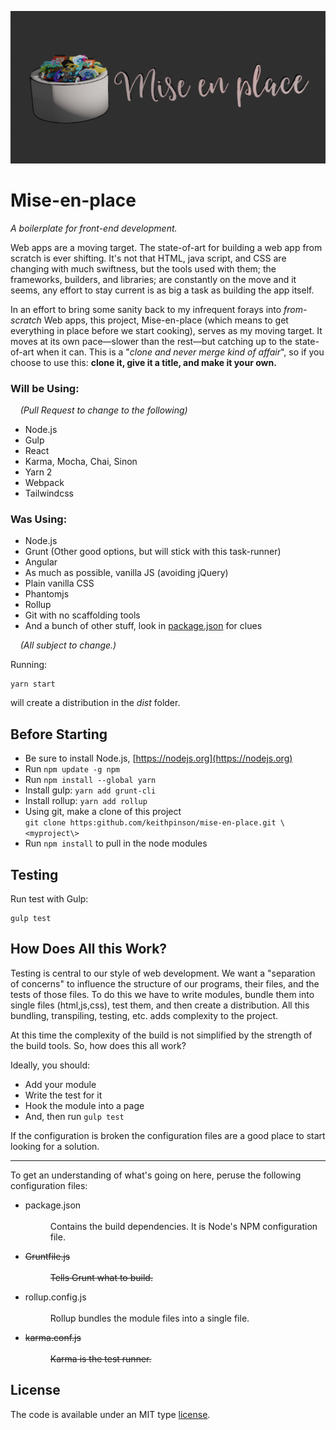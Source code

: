 ![](https://raw.githubusercontent.com/KeithPinson/mise-en-place/master/src/tile-wide.png)

# Mise-en-place

<p>
<i>A boilerplate for front-end development.</i>
</p>
Web apps are a moving target. The state-of-art for building a web app from scratch is ever shifting. It's not that HTML, java script, and CSS are changing with much swiftness, but the tools used with them; the frameworks, builders, and libraries; are constantly on the move and it seems,
any effort to stay current is as big a task as building the app itself.

In an effort to bring some sanity back to my infrequent forays into *from-scratch* Web apps, this project, Mise-en-place (which means to get everything in place before we start cooking),
serves as my moving target. It moves at its own pace&mdash;slower than the rest&mdash;but catching
up to the state-of-art when it can. This is a &quot;*clone and never merge kind of affair*&quot;, so if you choose to use this: **clone it, give it a title, and make it your own.** 

### Will be Using:

&nbsp;&nbsp;&nbsp; *(Pull Request to change to the following)*

- Node.js
- Gulp
- React
- Karma, Mocha, Chai, Sinon
- Yarn 2
- Webpack
- Tailwindcss

### Was Using:

   * Node.js
   * Grunt (Other good options, but will stick with this task-runner)
   * Angular
   * As much as possible, vanilla JS (avoiding jQuery)
   * Plain vanilla CSS
   * Phantomjs
   * Rollup
   * Git with no scaffolding tools
   * And a bunch of other stuff, look in [package.json](https://raw.githubusercontent.com/KeithPinson/mise-en-place/master/package.json) for clues

&nbsp;&nbsp;&nbsp; *(All subject to change.)*
        
Running:

    yarn start

will create a distribution in the *dist* folder.
    
        
## Before Starting

   * Be sure to install Node.js, [https://nodejs.org](https://nodejs.org)
   * Run `npm update -g npm`
   * Run `npm install --global yarn`
   * Install gulp: `yarn add grunt-cli`
   * Install rollup: `yarn add rollup`
   * Using git, make a clone of this project <br/> `git clone https:github.com/keithpinson/mise-en-place.git \<myproject\>`
   * Run `npm install` to pull in the node modules

## Testing

Run test with Gulp:

    gulp test

## How Does All this Work?

Testing is central to our style of web development. We want a
"separation of concerns" to influence the structure of our programs, their
files, and the tests of those files. To do this we have to write modules, 
bundle them into single files (html,js,css), test them, and then create a 
distribution. All this bundling, transpiling, testing, etc. adds complexity
to the project.

At this time the complexity of the build is not simplified by the strength
of the build tools. So, how does this all work? 

Ideally, you should:

   - Add your module
   - Write the test for it 
   - Hook the module into a page
   - And, then run `gulp test`

If the configuration is broken the configuration files are a good place to
start looking for a solution.

---

To get an understanding of what's going on here, peruse the following 
configuration files: 

   - <dl>package.json <br/><br/><dd>Contains the build dependencies. It is Node's <a src="http://gruntjs.com/configuring-tasks" title="NPM's package handling documentation">NPM</a> configuration file.</dd></dl>
    
   - <dl><strike>Gruntfile.js <br/><br/><dd>Tells <a src="http://gruntjs.com/configuring-tasks" title="Grunt documentation">Grunt</a> what to build.</dd></strike></dl>
    
   - <dl>rollup.config.js <br/><br/><dd><a src="http://rollupjs.org/guide" title="Rollup User's Guide">Rollup</a> bundles the module files into a single file.</dd></dl>
   
   - <dl><strike>karma.conf.js <br/><br/><dd><a src="https://karma-runner.github.io/0.13/config/configuration-file.html" title="Karma's Configuration Document">Karma</a> is the test runner.</dd></strike></dl>


## License

The code is available under an MIT type [license](LICENSE.txt).